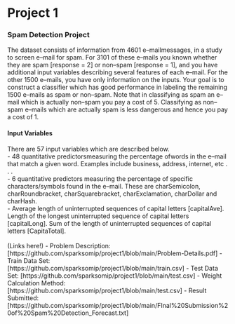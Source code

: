 # Project 1
<h3>Spam Detection Project</h3>

The dataset consists of information from 4601 e–mailmessages, in a study to screen e–mail for spam. For 3101 of these e–mails you known whether they are spam [response = 2] or non–spam [response = 1], and you have additional input variables describing several features of each e–mail. For the other 1500 e–mails, you have only information on the inputs. Your goal is to construct a classifier which has good performance in labeling the remaining 1500 e–mails as spam or non–spam. Note that in classifying as spam an e–mail which is actually non–spam you pay a cost of 5. Classifying as non–spam e–mails which are actually spam is less dangerous and hence you pay a cost of 1.

<h4>Input Variables</h4>  
There are 57 input variables which are described below. <br> 
- 48 quantitative predictorsmeasuring the percentage ofwords in the e–mail that match a given word. Examples include business, address, internet, etc . . . <br>     
- 6 quantitative predictors measuring the percentage of specific characters/symbols found in the e–mail. These are charSemicolon, charRoundbracket, charSquarebracket, charExclamation, charDollar and charHash. <br>
- Average length of uninterrupted sequences of capital letters [capitalAve]. Length of the longest uninterrupted sequence of capital letters [capitalLong]. Sum of the length of uninterrupted sequences of capital letters [CapitaTotal]. <br>

<br>
(Links here!)
- Problem Description: [https://github.com/sparksomip/project1/blob/main/Problem-Details.pdf]
- Train Data Set: [https://github.com/sparksomip/project1/blob/main/train.csv]
- Test Data Set: [https://github.com/sparksomip/project1/blob/main/test.csv]
- Weight Calculation Method: [https://github.com/sparksomip/project1/blob/main/test.csv]
- Result Submitted: [https://github.com/sparksomip/project1/blob/main/FInal%20Submission%20of%20Spam%20Detection_Forecast.txt]
